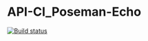 # API-CI_Posеman-Echo
[![Build status](https://ci.appveyor.com/api/projects/status/purn7xm7cv1gn0k2?svg=true)](https://ci.appveyor.com/project/nntalita/api-ci-possrman-echo)
